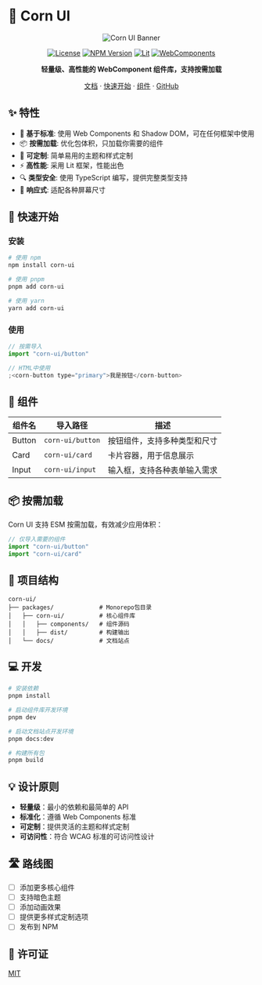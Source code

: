 # 🌽 Corn UI

<div align="center">

![Corn UI Banner](https://via.placeholder.com/800x200?text=Corn+UI)

[![License](https://img.shields.io/badge/License-MIT-blue.svg)](LICENSE)
[![NPM Version](https://img.shields.io/badge/npm-v0.1.0-blue)](https://www.npmjs.com/package/corn-ui)
[![Lit](https://img.shields.io/badge/Lit-v3.3.0-orange)](https://lit.dev/)
[![WebComponents](https://img.shields.io/badge/WebComponents-v1-green)](https://www.webcomponents.org/)

**轻量级、高性能的 WebComponent 组件库，支持按需加载**

[文档](https://corn-ui.example.com) · [快速开始](https://corn-ui.example.com/guide/getting-started) · [组件](https://corn-ui.example.com/components/) · [GitHub](https://github.com/yourusername/corn-ui)

</div>

## ✨ 特性

- 🧩 **基于标准**: 使用 Web Components 和 Shadow DOM，可在任何框架中使用
- 📦 **按需加载**: 优化包体积，只加载你需要的组件
- 🎨 **可定制**: 简单易用的主题和样式定制
- ⚡ **高性能**: 采用 Lit 框架，性能出色
- 🔍 **类型安全**: 使用 TypeScript 编写，提供完整类型支持
- 📱 **响应式**: 适配各种屏幕尺寸

## 🚀 快速开始

### 安装

```bash
# 使用 npm
npm install corn-ui

# 使用 pnpm
pnpm add corn-ui

# 使用 yarn
yarn add corn-ui
```

### 使用

```js
// 按需导入
import "corn-ui/button"

// HTML中使用
;<corn-button type="primary">我是按钮</corn-button>
```

## 🧩 组件

| 组件名 | 导入路径         | 描述                         |
| ------ | ---------------- | ---------------------------- |
| Button | `corn-ui/button` | 按钮组件，支持多种类型和尺寸 |
| Card   | `corn-ui/card`   | 卡片容器，用于信息展示       |
| Input  | `corn-ui/input`  | 输入框，支持各种表单输入需求 |

## 📦 按需加载

Corn UI 支持 ESM 按需加载，有效减少应用体积：

```js
// 仅导入需要的组件
import "corn-ui/button"
import "corn-ui/card"
```

## 🔧 项目结构

```
corn-ui/
├── packages/             # Monorepo包目录
│   ├── corn-ui/          # 核心组件库
│   │   ├── components/   # 组件源码
│   │   ├── dist/         # 构建输出
│   └── docs/             # 文档站点
```

## 💻 开发

```bash
# 安装依赖
pnpm install

# 启动组件库开发环境
pnpm dev

# 启动文档站点开发环境
pnpm docs:dev

# 构建所有包
pnpm build
```

## 💡 设计原则

- **轻量级**：最小的依赖和最简单的 API
- **标准化**：遵循 Web Components 标准
- **可定制**：提供灵活的主题和样式定制
- **可访问性**：符合 WCAG 标准的可访问性设计

## 🛣️ 路线图

- [ ] 添加更多核心组件
- [ ] 支持暗色主题
- [ ] 添加动画效果
- [ ] 提供更多样式定制选项
- [ ] 发布到 NPM

## 📄 许可证

[MIT](LICENSE)
